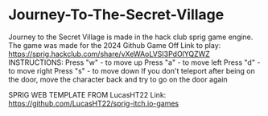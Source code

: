# Journey-To-The-Secret-Village
Journey to the Secret Village is made in the hack club sprig game engine. The game was made for the 2024 Github Game Off Link to play: https://sprig.hackclub.com/share/vXeWAoLVSI3PdOlYQZWZ
INSTRUCTIONS:
Press "w" - to move up Press 
"a" - to move left 
Press "d" - to move right
Press "s" - to move down
If you don't teleport after being on the door, move the character back and try to go on the door again

SPRIG WEB TEMPLATE FROM LucasHT22
Link: https://github.com/LucasHT22/sprig-itch.io-games

